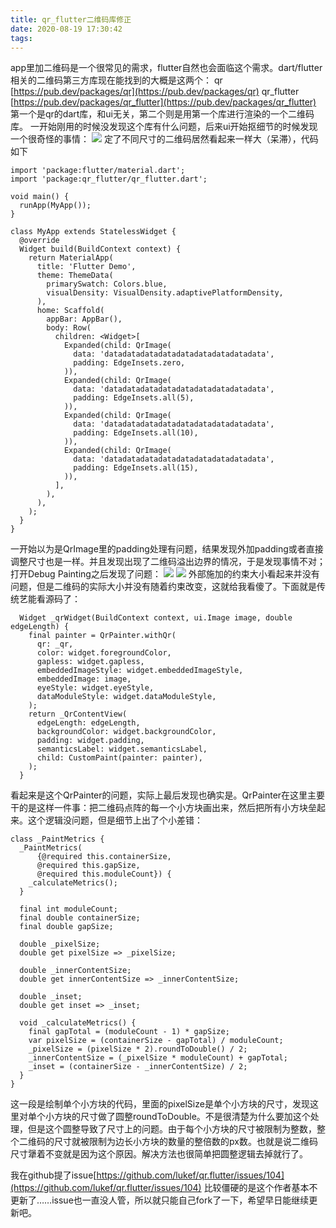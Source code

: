 ```yaml
---
title: qr_flutter二维码库修正
date: 2020-08-19 17:30:42
tags:
---
```

app里加二维码是一个很常见的需求，flutter自然也会面临这个需求。dart/flutter相关的二维码第三方库现在能找到的大概是这两个：
qr [https://pub.dev/packages/qr](https://pub.dev/packages/qr)
qr_flutter [https://pub.dev/packages/qr_flutter](https://pub.dev/packages/qr_flutter)
第一个是qr的dart库，和ui无关，第二个则是用第一个库进行渲染的一个二维码库。
一开始刚用的时候没发现这个库有什么问题，后来ui开始抠细节的时候发现一个很奇怪的事情：
![](/images/24121227-dcab0de21f569441.png)
定了不同尺寸的二维码居然看起来一样大（呆滞），代码如下
```
import 'package:flutter/material.dart';
import 'package:qr_flutter/qr_flutter.dart';

void main() {
  runApp(MyApp());
}

class MyApp extends StatelessWidget {
  @override
  Widget build(BuildContext context) {
    return MaterialApp(
      title: 'Flutter Demo',
      theme: ThemeData(
        primarySwatch: Colors.blue,
        visualDensity: VisualDensity.adaptivePlatformDensity,
      ),
      home: Scaffold(
        appBar: AppBar(),
        body: Row(
          children: <Widget>[
            Expanded(child: QrImage(
              data: 'datadatadatadatadatadatadatadatadata',
              padding: EdgeInsets.zero,
            )),
            Expanded(child: QrImage(
              data: 'datadatadatadatadatadatadatadatadata',
              padding: EdgeInsets.all(5),
            )),
            Expanded(child: QrImage(
              data: 'datadatadatadatadatadatadatadatadata',
              padding: EdgeInsets.all(10),
            )),
            Expanded(child: QrImage(
              data: 'datadatadatadatadatadatadatadatadata',
              padding: EdgeInsets.all(15),
            )),
          ],
        ),
      ),
    );
  }
}
```
一开始以为是QrImage里的padding处理有问题，结果发现外加padding或者直接调整尺寸也是一样。并且发现出现了二维码溢出边界的情况，于是发现事情不对；打开Debug Painting之后发现了问题：
![](/images/24121227-0511c5853afd6bca.png)
![](/images/24121227-d7cba0a3c75bd5e4.png)
外部施加的约束大小看起来并没有问题，但是二维码的实际大小并没有随着约束改变，这就给我看傻了。下面就是传统艺能看源码了：
```
  Widget _qrWidget(BuildContext context, ui.Image image, double edgeLength) {
    final painter = QrPainter.withQr(
      qr: _qr,
      color: widget.foregroundColor,
      gapless: widget.gapless,
      embeddedImageStyle: widget.embeddedImageStyle,
      embeddedImage: image,
      eyeStyle: widget.eyeStyle,
      dataModuleStyle: widget.dataModuleStyle,
    );
    return _QrContentView(
      edgeLength: edgeLength,
      backgroundColor: widget.backgroundColor,
      padding: widget.padding,
      semanticsLabel: widget.semanticsLabel,
      child: CustomPaint(painter: painter),
    );
  }
```
看起来是这个QrPainter的问题，实际上最后发现也确实是。QrPainter在这里主要干的是这样一件事：把二维码点阵的每一个小方块画出来，然后把所有小方块垒起来。这个逻辑没问题，但是细节上出了个小差错：
```
class _PaintMetrics {
  _PaintMetrics(
      {@required this.containerSize,
      @required this.gapSize,
      @required this.moduleCount}) {
    _calculateMetrics();
  }

  final int moduleCount;
  final double containerSize;
  final double gapSize;

  double _pixelSize;
  double get pixelSize => _pixelSize;

  double _innerContentSize;
  double get innerContentSize => _innerContentSize;

  double _inset;
  double get inset => _inset;

  void _calculateMetrics() {
    final gapTotal = (moduleCount - 1) * gapSize;
    var pixelSize = (containerSize - gapTotal) / moduleCount;
    _pixelSize = (pixelSize * 2).roundToDouble() / 2;
    _innerContentSize = (_pixelSize * moduleCount) + gapTotal;
    _inset = (containerSize - _innerContentSize) / 2;
  }
}
```
这一段是绘制单个小方块的代码，里面的pixelSize是单个小方块的尺寸，发现这里对单个小方块的尺寸做了圆整roundToDouble。不是很清楚为什么要加这个处理，但是这个圆整导致了尺寸上的问题。由于每个小方块的尺寸被限制为整数，整个二维码的尺寸就被限制为边长小方块的数量的整倍数的px数。也就是说二维码尺寸犟着不变就是因为这个原因。解决方法也很简单把圆整逻辑去掉就行了。

我在github提了issue[https://github.com/lukef/qr.flutter/issues/104](https://github.com/lukef/qr.flutter/issues/104)
比较僵硬的是这个作者基本不更新了……issue也一直没人管，所以就只能自己fork了一下，希望早日能继续更新吧。